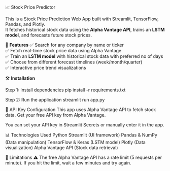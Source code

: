 
📈 Stock Price Predictor

This is a Stock Price Prediction Web App built with Streamlit, TensorFlow, Pandas, and Plotly.  
It fetches historical stock data using the **Alpha Vantage API**, trains an **LSTM model**, and forecasts future stock prices.


🚀 **Features**
✅ Search for any company by name or ticker  
✅ Fetch real-time stock price data using Alpha Vantage  
✅ Train an **LSTM model** with historical stock data with preferred no of days
✅ Choose from different forecast timelines (week/month/quarter)  
✅ Interactive price trend visualizations  


🛠 **Installation**

Step 1: Install dependencies
pip install -r requirements.txt

Step 2: Run the application
streamlit run app.py


🔑 API Key Configuration
This app uses Alpha Vantage API to fetch stock data.
Get your free API key from Alpha Vantage.

You can set your API key in Streamlit Secrets or manually enter it in the app.

📊 Technologies Used
Python
Streamlit (UI framework)
Pandas & NumPy (Data manipulation)
TensorFlow & Keras (LSTM model)
Plotly (Data visualization)
Alpha Vantage API (Stock data retrieval)


📌 Limitations
⚠️ The free Alpha Vantage API has a rate limit (5 requests per minute). If you hit the limit, wait a few minutes and try again.